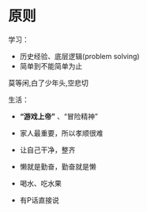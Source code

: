 # 原则

学习：

+ 历史经验、底层逻辑(problem solving)
+ 简单到不能简单为止

莫等闲,白了少年头,空悲切

生活：

+ **“游戏上帝”** 、“冒险精神”

+ 家人最重要，所以孝顺很难

+ 让自己干净，整齐

+ 懒就是勤奋，勤奋就是懒

+ 喝水、吃水果

+ 有P话直接说

  

  

  
